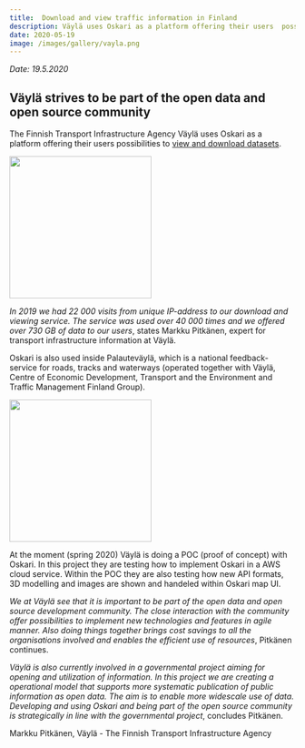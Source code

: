 ```yaml
---
title:  Download and view traffic information in Finland
description: Väylä uses Oskari as a platform offering their users  possibilities to view and download datasets
date: 2020-05-19
image: /images/gallery/vayla.png
---
```

*Date: 19.5.2020*

## Väylä strives to be part of the open data and open source community

The Finnish Transport Infrastructure Agency Väylä uses Oskari as a platform offering their users  possibilities to [view and download datasets](https://julkinen.vayla.fi/oskari/?lang=en). 

<img src="/images/gallery/vayla.png" width="250" class="img-responsive"/>

*In 2019 we had 22 000 visits from unique IP-address to our download and viewing service. The service was used over 40 000 times and we offered over 730 GB of data to our users*, 
states Markku Pitkänen, expert for transport infrastructure information at Väylä. 

Oskari is also used inside Palauteväylä, which is a national feedback-service for roads, tracks and waterways (operated together with Väylä, Centre of Economic Development, Transport and the Environment and Traffic Management Finland Group).  

<img src="/images/gallery/privateroads.png" width="250" class="img-responsive"/>

At the moment (spring 2020) Väylä is doing a POC (proof of concept) with Oskari. In this project they are testing how to implement Oskari in a AWS cloud service. Within the POC they are also testing how new API formats, 3D modelling and images are shown and handeled within Oskari map UI. 

*We at Väylä see that it is important to be part of the open data and open source development community. 
The close interaction with the community offer possibilities to implement new technologies and features in agile manner. 
Also doing things together brings cost savings to all the organisations involved and enables the efficient use of resources*, Pitkänen continues. 

*Väylä is also currently involved in a governmental project aiming for opening and utilization of information. 
In this project we are creating a operational model that supports more systematic publication of public information as open data. The aim is to enable more widescale use of data. 
Developing and using Oskari and being part of the open source community is strategically in line with the governmental project*, concludes Pitkänen.

Markku Pitkänen,
Väylä - The Finnish Transport Infrastructure Agency  
